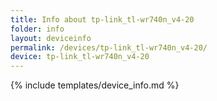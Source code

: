 ```yaml
---
title: Info about tp-link_tl-wr740n_v4-20
folder: info
layout: deviceinfo
permalink: /devices/tp-link_tl-wr740n_v4-20/
device: tp-link_tl-wr740n_v4-20
---
```

{% include templates/device_info.md %}

